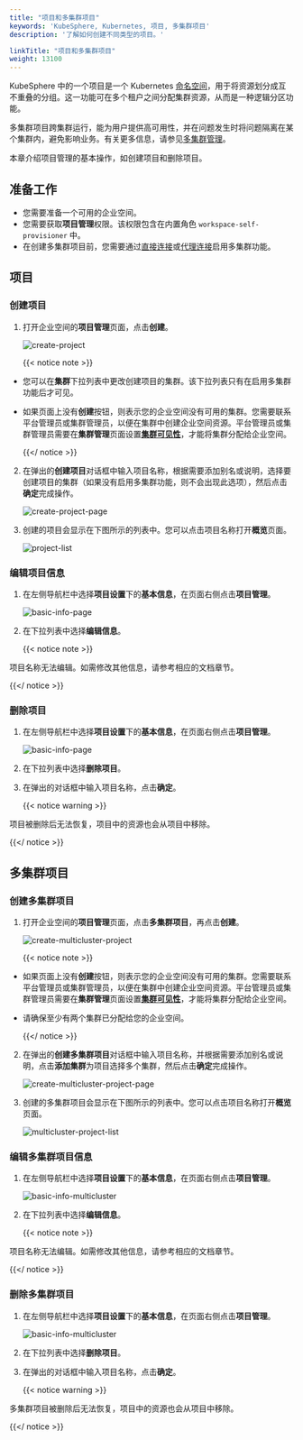 ```yaml
---
title: "项目和多集群项目"
keywords: 'KubeSphere, Kubernetes, 项目, 多集群项目'
description: '了解如何创建不同类型的项目。'

linkTitle: "项目和多集群项目"
weight: 13100
---
```


KubeSphere 中的一个项目是一个 Kubernetes [命名空间](https://kubernetes.io/zh/docs/concepts/overview/working-with-objects/namespaces/)，用于将资源划分成互不重叠的分组。这一功能可在多个租户之间分配集群资源，从而是一种逻辑分区功能。

多集群项目跨集群运行，能为用户提供高可用性，并在问题发生时将问题隔离在某个集群内，避免影响业务。有关更多信息，请参见[多集群管理](../../multicluster-management/)。

本章介绍项目管理的基本操作，如创建项目和删除项目。

## 准备工作

- 您需要准备一个可用的企业空间。
- 您需要获取**项目管理**权限。该权限包含在内置角色 `workspace-self-provisioner` 中。
- 在创建多集群项目前，您需要通过[直接连接](../../multicluster-management/enable-multicluster/direct-connection/)或[代理连接](../../multicluster-management/enable-multicluster/agent-connection/)启用多集群功能。

## 项目

### 创建项目

1. 打开企业空间的**项目管理**页面，点击**创建**。

    ![create-project](/images/docs/zh-cn/project-admin/create-project.jpg)

    {{< notice note >}}

- 您可以在**集群**下拉列表中更改创建项目的集群。该下拉列表只有在启用多集群功能后才可见。

- 如果页面上没有**创建**按钮，则表示您的企业空间没有可用的集群。您需要联系平台管理员或集群管理员，以便在集群中创建企业空间资源。平台管理员或集群管理员需要在**集群管理**页面设置[**集群可见性**](../../cluster-administration/cluster-settings/cluster-visibility-and-authorization/)，才能将集群分配给企业空间。

    {{</ notice >}}

2. 在弹出的**创建项目**对话框中输入项目名称，根据需要添加别名或说明，选择要创建项目的集群（如果没有启用多集群功能，则不会出现此选项），然后点击**确定**完成操作。

    ![create-project-page](/images/docs/zh-cn/project-admin/create-project-page.jpg)

3. 创建的项目会显示在下图所示的列表中。您可以点击项目名称打开**概览**页面。

    ![project-list](/images/docs/zh-cn/project-admin/project-list.jpg)

### 编辑项目信息

1. 在左侧导航栏中选择**项目设置**下的**基本信息**，在页面右侧点击**项目管理**。

    ![basic-info-page](/images/docs/zh-cn/project-admin/basic-info-page.jpg)

2. 在下拉列表中选择**编辑信息**。

    {{< notice note >}}

项目名称无法编辑。如需修改其他信息，请参考相应的文档章节。

{{</ notice >}}

### 删除项目

1. 在左侧导航栏中选择**项目设置**下的**基本信息**，在页面右侧点击**项目管理**。

    ![basic-info-page](/images/docs/zh-cn/project-admin/basic-info-page.jpg)

2. 在下拉列表中选择**删除项目**。

3. 在弹出的对话框中输入项目名称，点击**确定**。

    {{< notice warning >}}

项目被删除后无法恢复，项目中的资源也会从项目中移除。

{{</ notice >}}

## 多集群项目

### 创建多集群项目

1. 打开企业空间的**项目管理**页面，点击**多集群项目**，再点击**创建**。

    ![create-multicluster-project](/images/docs/zh-cn/project-admin/create-multicluster-project.jpg)

    {{< notice note >}}

- 如果页面上没有**创建**按钮，则表示您的企业空间没有可用的集群。您需要联系平台管理员或集群管理员，以便在集群中创建企业空间资源。平台管理员或集群管理员需要在**集群管理**页面设置[**集群可见性**](../../cluster-administration/cluster-settings/cluster-visibility-and-authorization/)，才能将集群分配给企业空间。
- 请确保至少有两个集群已分配给您的企业空间。

    {{</ notice >}}

2. 在弹出的**创建多集群项目**对话框中输入项目名称，并根据需要添加别名或说明，点击**添加集群**为项目选择多个集群，然后点击**确定**完成操作。

    ![create-multicluster-project-page](/images/docs/zh-cn/project-admin/create-multicluster-project-page.jpg)

3. 创建的多集群项目会显示在下图所示的列表中。您可以点击项目名称打开**概览**页面。

    ![multicluster-project-list](/images/docs/zh-cn/project-admin/multicluster-project-list.jpg)

### 编辑多集群项目信息

1. 在左侧导航栏中选择**项目设置**下的**基本信息**，在页面右侧点击**项目管理**。

    ![basic-info-multicluster](/images/docs/zh-cn/project-admin/basic-info-multicluster.jpg)

2. 在下拉列表中选择**编辑信息**。

    {{< notice note >}}

项目名称无法编辑。如需修改其他信息，请参考相应的文档章节。

{{</ notice >}}

### 删除多集群项目

1. 在左侧导航栏中选择**项目设置**下的**基本信息**，在页面右侧点击**项目管理**。

    ![basic-info-multicluster](/images/docs/zh-cn/project-admin/basic-info-multicluster.jpg)

2. 在下拉列表中选择**删除项目**。

3. 在弹出的对话框中输入项目名称，点击**确定**。

    {{< notice warning >}}

多集群项目被删除后无法恢复，项目中的资源也会从项目中移除。

{{</ notice >}}